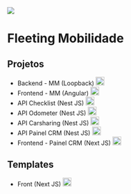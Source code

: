 <img src="https://static.wixstatic.com/media/e194a6_5670bb2541844ab39f931363ca75bf94~mv2.png/v1/fill/w_234,h_60,al_c,q_85,usm_0.66_1.00_0.01,enc_auto/Fleeting%20ID%20Cor%20Nova-sangria.png" />
<h1>Fleeting Mobilidade</h1>

<h2>Projetos</h2>
<ul>
    <li>Backend - MM (Loopback) <img style="height: 20px; margin-bottom: -5px;" src="https://seeklogo.com/images/L/loopback-logo-517982E646-seeklogo.com.png" /></li> 
    <li>Frontend - MM (Angular) <img style="height: 20px; margin-bottom: -5px;" src="https://upload.wikimedia.org/wikipedia/commons/thumb/c/cf/Angular_full_color_logo.svg/2048px-Angular_full_color_logo.svg.png" /></li>
    <li>API Checklist (Nest JS) <img style="height: 20px; margin-bottom: -5px;" src="https://docs.nestjs.com/assets/logo-small.svg" /></li>
    <li>API Odometer (Nest JS) <img style="height: 20px; margin-bottom: -5px;" src="https://docs.nestjs.com/assets/logo-small.svg" /></li>
    <li>API Carsharing (Nest JS) <img style="height: 20px; margin-bottom: -5px;" src="https://docs.nestjs.com/assets/logo-small.svg" /></li>
    <li>API Painel CRM (Nest JS) <img style="height: 20px; margin-bottom: -5px;" src="https://docs.nestjs.com/assets/logo-small.svg" /></li>
    <li>Frontend - Painel CRM (Next JS) <img style="height: 20px; margin-bottom: -5px;" src="https://www.rlogical.com/wp-content/uploads/2021/08/Rlogical-Blog-Images-thumbnail.png" /></li>
</ul>

<h2>Templates</h2>
<ul>
    <li>Front (Next JS) <img style="height: 20px; margin-bottom: -5px;" src="https://www.rlogical.com/wp-content/uploads/2021/08/Rlogical-Blog-Images-thumbnail.png" /></li>
</ul>
